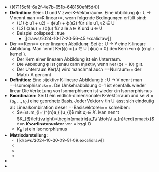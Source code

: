 - ((67115cf8-6a2f-4e7b-951b-648150efd5d4))
- **Deﬁnition:** Seien U und V zwei K-Vektorräume. Eine Abbildung ϕ : U → V nennt man ==K-linear==, wenn folgende Bedingungen erfüllt sind:
	- (L1) ϕ(u1 + u2) = ϕ(u1) + ϕ(u2) für alle u1, u2 ∈ U
	- (L2) ϕ(au) = aϕ(u) für alle a ∈ K und u ∈ U
	- Beispiel
	  collapsed:: true
		- [[draws/2024-10-17-20-56-45.excalidraw]]
- Der ==Kern== einer linearen Abbildung: Sei ϕ : U → V eine K-lineare Abbildung. Man nennt Ker(ϕ) = {u ∈ U | ϕ(u) = 0} den Kern von ϕ (engl.: kernel ).
	- Der Kern einer linearen Abbildung ist ein Unterraum.
	- Die Abbildung ϕ ist genau dann injektiv, wenn Ker (ϕ) = {0} gilt.
	- Der Unterraum Ker(A) wird manchmal auch ==Nullraum== der Matrix A genannt
- **Deﬁnition:** Eine bijektive K-lineare Abbildung ϕ : U → V nennt man ==Isomorphismus==. Die Umkehrabbildung ϕ−1 ist ebenfalls wieder linear Die Verkettung von Isomorphismen ist wieder ein Isomorphismus
- **Koordinaten:** Sei U ein endlich-dimensionaler K-Vektorraum und sei $B=\left(u_1,\ldots,u_{n}\right)$ eine geordnete Basis. Jeder Vektor v \in U lässt sich eindeutig als Linearkombination dieser ==Basisvektoren== schreiben:
	- $v=\sum_{i=1}^{n}a_{i}u_{i}$ mit $a_{i}\in K$. Man nennt $K_{B}\left(v\right)=\begin{pmatrix}a_1\\ \ldots\\ a_{n}\end{pmatrix}$ den **Koordinatenvektor** von v bzgl. B
	- $K_{B}$ ist ein Isomorphismus
- **Matrixdarstellung:**
	- [[draws/2024-10-20-08-51-09.excalidraw]]
	-
	-
	-
-
-